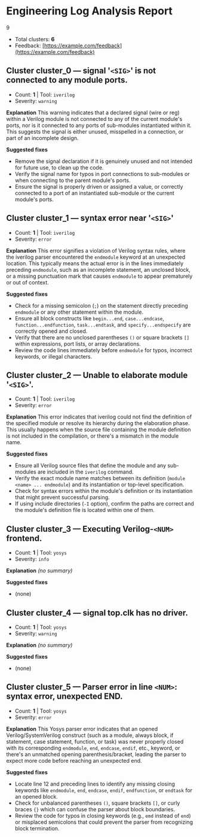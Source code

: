 # Engineering Log Analysis Report
9
- Total clusters: **6**
- Feedback: [https://example.com/feedback](https://example.com/feedback)

## Cluster cluster_0 — signal '`<SIG>`' is not connected to any module ports.
- Count: **1** | Tool: `iverilog`
- Severity: `warning`

**Explanation**
This warning indicates that a declared signal (wire or reg) within a Verilog module is not connected to any of the current module's ports, nor is it connected to any ports of sub-modules instantiated within it. This suggests the signal is either unused, misspelled in a connection, or part of an incomplete design.

**Suggested fixes**
- Remove the signal declaration if it is genuinely unused and not intended for future use, to clean up the code.
- Verify the signal name for typos in port connections to sub-modules or when connecting to the parent module's ports.
- Ensure the signal is properly driven or assigned a value, or correctly connected to a port of an instantiated sub-module or the current module's ports.

## Cluster cluster_1 — syntax error near '`<SIG>`'
- Count: **1** | Tool: `iverilog`
- Severity: `error`

**Explanation**
This error signifies a violation of Verilog syntax rules, where the iverilog parser encountered the `endmodule` keyword at an unexpected location. This typically means the actual error is in the lines immediately preceding `endmodule`, such as an incomplete statement, an unclosed block, or a missing punctuation mark that causes `endmodule` to appear prematurely or out of context.

**Suggested fixes**
- Check for a missing semicolon (`;`) on the statement directly preceding `endmodule` or any other statement within the module.
- Ensure all block constructs like `begin...end`, `case...endcase`, `function...endfunction`, `task...endtask`, and `specify...endspecify` are correctly opened and closed.
- Verify that there are no unclosed parentheses `()` or square brackets `[]` within expressions, port lists, or array declarations.
- Review the code lines immediately before `endmodule` for typos, incorrect keywords, or illegal characters.

## Cluster cluster_2 — Unable to elaborate module '`<SIG>`'.
- Count: **1** | Tool: `iverilog`
- Severity: `error`

**Explanation**
This error indicates that iverilog could not find the definition of the specified module or resolve its hierarchy during the elaboration phase. This usually happens when the source file containing the module definition is not included in the compilation, or there's a mismatch in the module name.

**Suggested fixes**
- Ensure all Verilog source files that define the module and any sub-modules are included in the `iverilog` command.
- Verify the exact module name matches between its definition (`module <name> ... endmodule`) and its instantiation or top-level specification.
- Check for syntax errors within the module's definition or its instantiation that might prevent successful parsing.
- If using include directories (`-I` option), confirm the paths are correct and the module's definition file is located within one of them.

## Cluster cluster_3 — Executing Verilog-`<NUM>` frontend.
- Count: **1** | Tool: `yosys`
- Severity: `info`

**Explanation**
_(no summary)_

**Suggested fixes**
- (none)

## Cluster cluster_4 — signal top.clk has no driver.
- Count: **1** | Tool: `yosys`
- Severity: `warning`

**Explanation**
_(no summary)_

**Suggested fixes**
- (none)

## Cluster cluster_5 — Parser error in line `<NUM>`: syntax error, unexpected END.
- Count: **1** | Tool: `yosys`
- Severity: `error`

**Explanation**
This Yosys parser error indicates that an opened Verilog/SystemVerilog construct (such as a module, always block, if statement, case statement, function, or task) was never properly closed with its corresponding `endmodule`, `end`, `endcase`, `endif`, etc., keyword, or there's an unmatched opening parenthesis/bracket, leading the parser to expect more code before reaching an unexpected end.

**Suggested fixes**
- Locate line 12 and preceding lines to identify any missing closing keywords like `endmodule`, `end`, `endcase`, `endif`, `endfunction`, or `endtask` for an opened block.
- Check for unbalanced parentheses `()`, square brackets `[]`, or curly braces `{}` which can confuse the parser about block boundaries.
- Review the code for typos in closing keywords (e.g., `emd` instead of `end`) or misplaced semicolons that could prevent the parser from recognizing block termination.
